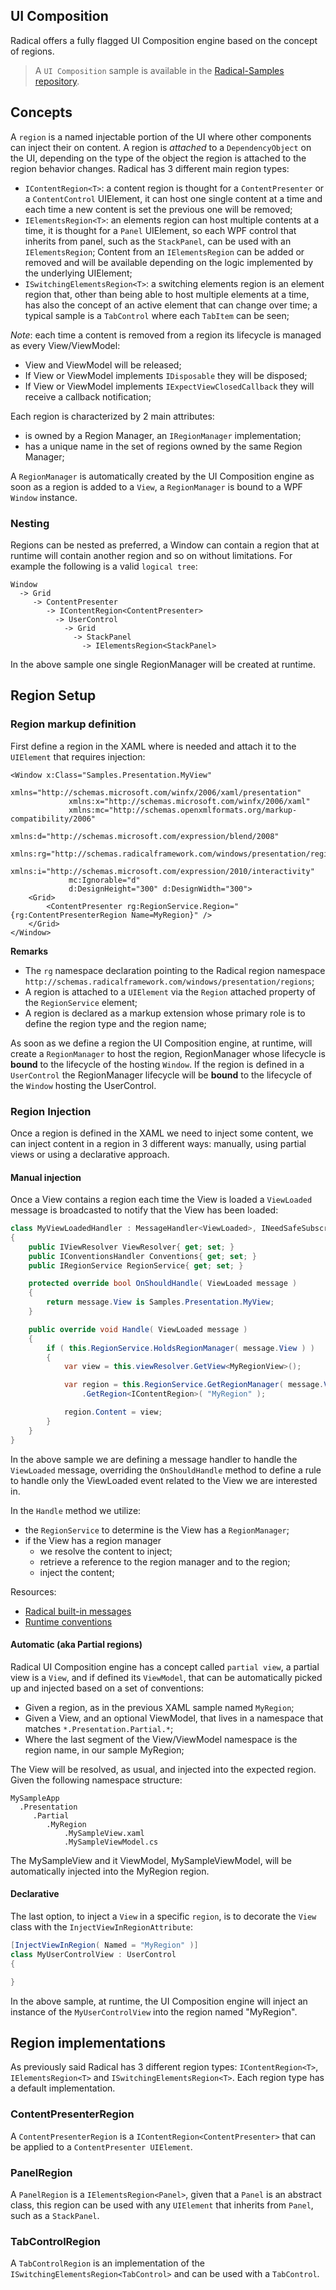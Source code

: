 ## UI Composition

Radical offers a fully flagged UI Composition engine based on the concept of regions.

> A `UI Composition` sample is available in the [Radical-Samples repository](https://github.com/RadicalFx/documentation/tree/master/samples).

## Concepts

A `region` is a named injectable portion of the UI where other components can inject their on content. A region is *attached* to a `DependencyObject` on the UI, depending on the type of the object the region is attached to the region behavior changes. Radical has 3 different main region types:

* `IContentRegion<T>`: a content region is thought for a `ContentPresenter` or a `ContentControl` UIElement, it can host one single content at a time and each time a new content is set the previous one will be removed;
* `IElementsRegion<T>`: an elements region can host multiple contents at a time, it is thought for a `Panel` UIElement, so each WPF control that inherits from panel, such as the `StackPanel`, can be used with an `IElementsRegion`; Content from an `IElementsRegion` can be added or removed and will be available depending on the logic implemented by the underlying UIElement;
* `ISwitchingElementsRegion<T>`: a switching elements region is an element region that, other than being able to host multiple elements at a time, has also the concept of an active element that can change over time; a typical sample is a `TabControl` where each `TabItem` can be seen;

*Note*: each time a content is removed from a region its lifecycle is managed as every View/ViewModel:

* View and ViewModel will be released;
* If View or ViewModel implements `IDisposable` they will be disposed;
* If View or ViewModel implements `IExpectViewClosedCallback` they will receive a callback notification;

Each region is characterized by 2 main attributes:

* is owned by a Region Manager, an `IRegionManager` implementation;
* has a unique name in the set of regions owned by the same Region Manager;

A `RegionManager` is automatically created by the UI Composition engine as soon as a region is added to a `View`, a `RegionManager` is bound to a WPF `Window` instance.

### Nesting

Regions can be nested as preferred, a Window can contain a region that at runtime will contain another region and so on without limitations. For example the following is a valid `logical tree`:

    Window
      -> Grid
         -> ContentPresenter
            -> IContentRegion<ContentPresenter>
              -> UserControl
                -> Grid
                  -> StackPanel
                    -> IElementsRegion<StackPanel>

In the above sample one single RegionManager will be created at runtime.

## Region Setup

### Region markup definition

First define a region in the XAML where is needed and attach it to the `UIElement` that requires injection:

```xaml
<Window x:Class="Samples.Presentation.MyView"
             xmlns="http://schemas.microsoft.com/winfx/2006/xaml/presentation"
             xmlns:x="http://schemas.microsoft.com/winfx/2006/xaml"
             xmlns:mc="http://schemas.openxmlformats.org/markup-compatibility/2006" 
             xmlns:d="http://schemas.microsoft.com/expression/blend/2008" 
             xmlns:rg="http://schemas.radicalframework.com/windows/presentation/regions"
             xmlns:i="http://schemas.microsoft.com/expression/2010/interactivity"
             mc:Ignorable="d" 
             d:DesignHeight="300" d:DesignWidth="300">
    <Grid>
        <ContentPresenter rg:RegionService.Region="{rg:ContentPresenterRegion Name=MyRegion}" />
    </Grid>
</Window>
```

**Remarks**

* The `rg` namespace declaration pointing to the Radical region namespace `http://schemas.radicalframework.com/windows/presentation/regions`;
* A region is attached to a `UIElement` via the `Region` attached property of the `RegionService` element;
* A region is declared as a markup extension whose primary role is to define the region type and the region name;

As soon as we define a region the UI Composition engine, at runtime, will create a `RegionManager` to host the region, RegionManager whose lifecycle is **bound** to the lifecycle of the hosting `Window`. If the region is defined in a `UserControl` the RegionManager lifecycle will be **bound** to the lifecycle of the `Window` hosting the UserControl.

### Region Injection

Once a region is defined in the XAML we need to inject some content, we can inject content in a region in 3 different ways: manually, using partial views or using a declarative approach.

#### Manual injection

Once a View contains a region each time the View is loaded a `ViewLoaded` message is broadcasted to notify that the View has been loaded:

```csharp
class MyViewLoadedHandler : MessageHandler<ViewLoaded>, INeedSafeSubscription
{
    public IViewResolver ViewResolver{ get; set; }
    public IConventionsHandler Conventions{ get; set; }
    public IRegionService RegionService{ get; set; }

    protected override bool OnShouldHandle( ViewLoaded message )
    {
        return message.View is Samples.Presentation.MyView;
    }

    public override void Handle( ViewLoaded message )
    {
        if ( this.RegionService.HoldsRegionManager( message.View ) )
        {
            var view = this.viewResolver.GetView<MyRegionView>();

            var region = this.RegionService.GetRegionManager( message.View )
                .GetRegion<IContentRegion>( "MyRegion" );

            region.Content = view;
        }
    }
}
```

In the above sample we are defining a message handler to handle the `ViewLoaded` message, overriding the `OnShouldHandle` method to define a rule to handle only the ViewLoaded event related to the View we are interested in.

In the `Handle` method we utilize:

* the `RegionService` to determine is the View has a `RegionManager`;
* if the View has a region manager
  * we resolve the content to inject;
  * retrieve a reference to the region manager and to the region;
  * inject the content;

Resources:

* [Radical built-in messages](/mvvm/built-in-messages.md)
* [Runtime conventions](/mvvm/runtime-conventions.md)

#### Automatic (aka Partial regions)

Radical UI Composition engine has a concept called `partial view`, a partial view is a `View`, and if defined its `ViewModel`, that can be automatically picked up and injected based on a set of conventions:

* Given a region, as in the previous XAML sample named `MyRegion`;
* Given a View, and an optional ViewModel, that lives in a namespace that matches `*.Presentation.Partial.*`;
* Where the last segment of the View/ViewModel namespace is the region name, in our sample MyRegion;

The View will be resolved, as usual, and injected into the expected region. Given the following namespace structure:

    MySampleApp
      .Presentation
         .Partial
            .MyRegion
                .MySampleView.xaml
                .MySampleViewModel.cs

The MySampleView and it ViewModel, MySampleViewModel, will be automatically injected into the MyRegion region.

#### Declarative

The last option, to inject a `View` in a specific `region`, is to decorate the `View` class with the `InjectViewInRegionAttribute`:

```csharp
[InjectViewInRegion( Named = "MyRegion" )]
class MyUserControlView : UserControl
{

}
```

In the above sample, at runtime, the UI Composition engine will inject an instance of the `MyUserControlView` into the region named "MyRegion".

## Region implementations

As previously said Radical has 3 different region types: `IContentRegion<T>`, `IElementsRegion<T>` and `ISwitchingElementsRegion<T>`. Each region type has a default implementation.

### ContentPresenterRegion

A `ContentPresenterRegion` is a `IContentRegion<ContentPresenter>` that can be applied to a `ContentPresenter UIElement`.

### PanelRegion

A `PanelRegion` is a `IElementsRegion<Panel>`, given that a `Panel` is an abstract class, this region can be used with any `UIElement` that inherits from `Panel`, such as a `StackPanel`.

### TabControlRegion

A `TabControlRegion` is an implementation of the `ISwitchingElementsRegion<TabControl>` and can be used with a `TabControl`.
